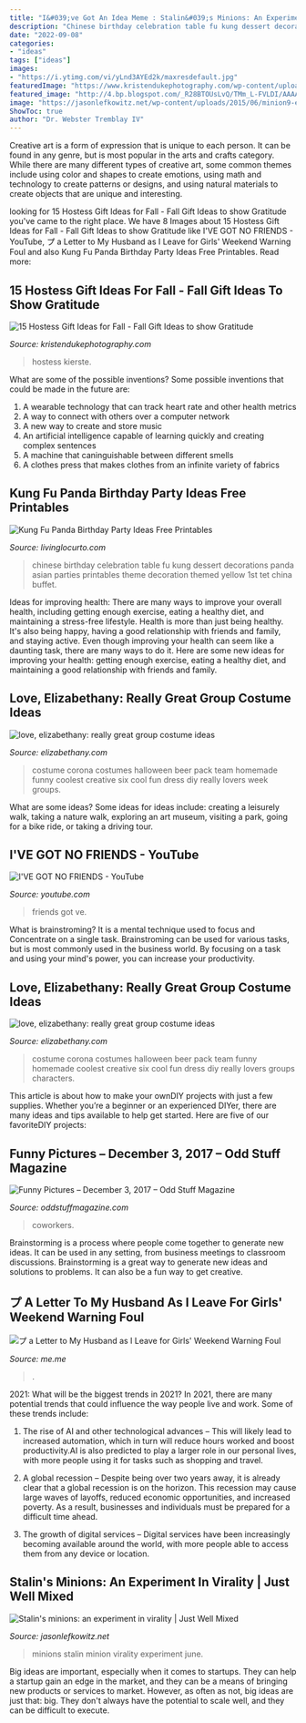 ```yaml
---
title: "I&#039;ve Got An Idea Meme : Stalin&#039;s Minions: An Experiment In Virality"
description: "Chinese birthday celebration table fu kung dessert decorations panda asian parties printables theme decoration themed yellow 1st tet china buffet"
date: "2022-09-08"
categories:
- "ideas"
tags: ["ideas"]
images:
- "https://i.ytimg.com/vi/yLnd3AYEd2k/maxresdefault.jpg"
featuredImage: "https://www.kristendukephotography.com/wp-content/uploads/2016/11/fall-tags-2-title-and-logo-698x1000.jpg"
featured_image: "http://4.bp.blogspot.com/_R28BTOUsLvQ/TMm_L-FVLDI/AAAAAAAAHig/KHA3vrakJjU/s400/costume5.jpg"
image: "https://jasonlefkowitz.net/wp-content/uploads/2015/06/minion9-e1435076917263.png"
ShowToc: true
author: "Dr. Webster Tremblay IV"
---
```



Creative art is a form of expression that is unique to each person. It can be found in any genre, but is most popular in the arts and crafts category. While there are many different types of creative art, some common themes include using color and shapes to create emotions, using math and technology to create patterns or designs, and using natural materials to create objects that are unique and interesting.

	

		
looking for 15 Hostess Gift Ideas for Fall - Fall Gift Ideas to show Gratitude you've came to the right place. We have 8 Images about 15 Hostess Gift Ideas for Fall - Fall Gift Ideas to show Gratitude like I&#039;VE GOT NO FRIENDS - YouTube, プ a Letter to My Husband as I Leave for Girls&#039; Weekend Warning Foul and also Kung Fu Panda Birthday Party Ideas Free Printables. Read more:
		
    
## 15 Hostess Gift Ideas For Fall - Fall Gift Ideas To Show Gratitude

<img loading=lazy src="https://www.kristendukephotography.com/wp-content/uploads/2016/11/fall-tags-2-title-and-logo-698x1000.jpg" onerror="this.onerror=null;this.src='https://tse1.mm.bing.net/th?id=OIP.gzLt_cpQ5r74SUKmJTWysgHaKn&amp;pid=15.1';" alt="15 Hostess Gift Ideas for Fall - Fall Gift Ideas to show Gratitude">

_Source: kristendukephotography.com_

>hostess kierste. 

	

What are some of the possible inventions?
Some possible inventions that could be made in the future are: 
1. A wearable technology that can track heart rate and other health metrics 
2. A way to connect with others over a computer network 
3. A new way to create and store music 
4. An artificial intelligence capable of learning quickly and creating complex sentences 
5. A machine that caninguishable between different smells 
6. A clothes press that makes clothes from an infinite variety of fabrics 

    
## Kung Fu Panda Birthday Party Ideas Free Printables

<img loading=lazy src="http://livinglocurto.com/wp-content/uploads/2011/06/dessert-table.jpg" onerror="this.onerror=null;this.src='https://tse3.mm.bing.net/th?id=OIP.YVSFAwMkO9Po3NmT2HvE1gHaFL&amp;pid=15.1';" alt="Kung Fu Panda Birthday Party Ideas Free Printables">

_Source: livinglocurto.com_

>chinese birthday celebration table fu kung dessert decorations panda asian parties printables theme decoration themed yellow 1st tet china buffet. 

	

Ideas for improving health: There are many ways to improve your overall health, including getting enough exercise, eating a healthy diet, and maintaining a stress-free lifestyle.
Health is more than just being healthy. It's also being happy, having a good relationship with friends and family, and staying active. Even though improving your health can seem like a daunting task, there are many ways to do it. Here are some new ideas for improving your health: getting enough exercise, eating a healthy diet, and maintaining a good relationship with friends and family.

    
## Love, Elizabethany: Really Great Group Costume Ideas

<img loading=lazy src="http://4.bp.blogspot.com/_R28BTOUsLvQ/TMm_L-FVLDI/AAAAAAAAHig/KHA3vrakJjU/s400/costume5.jpg" onerror="this.onerror=null;this.src='https://tse2.mm.bing.net/th?id=OIP.DRki2kEfzpvUHldvrq8BGQHaFi&amp;pid=15.1';" alt="love, elizabethany: really great group costume ideas">

_Source: elizabethany.com_

>costume corona costumes halloween beer pack team homemade funny coolest creative six cool fun dress diy really lovers week groups. 

	

What are some ideas?
Some ideas for ideas include: creating a leisurely walk, taking a nature walk, exploring an art museum, visiting a park, going for a bike ride, or taking a driving tour.

    
## I&#039;VE GOT NO FRIENDS - YouTube

<img loading=lazy src="https://i.ytimg.com/vi/yLnd3AYEd2k/maxresdefault.jpg" onerror="this.onerror=null;this.src='https://tse1.mm.bing.net/th?id=OIP.ZDA3HGcNmIuSkZ-3r6pv9gHaEK&amp;pid=15.1';" alt="I&#039;VE GOT NO FRIENDS - YouTube">

_Source: youtube.com_

>friends got ve. 

	

What is brainstroming? It is a mental technique used to focus and Concentrate on a single task. Brainstroming can be used for various tasks, but is most commonly used in the business world. By focusing on a task and using your mind's power, you can increase your productivity.

    
## Love, Elizabethany: Really Great Group Costume Ideas

<img loading=lazy src="http://4.bp.blogspot.com/_R28BTOUsLvQ/TMm_L-FVLDI/AAAAAAAAHig/KHA3vrakJjU/s1600/costume5.jpg" onerror="this.onerror=null;this.src='https://tse2.mm.bing.net/th?id=OIP.yanzdo8RALcQQVJ8DFlcnQAAAA&amp;pid=15.1';" alt="love, elizabethany: really great group costume ideas">

_Source: elizabethany.com_

>costume corona costumes halloween beer pack team funny homemade coolest creative six cool fun dress diy really lovers groups characters. 

	

This article is about how to make your ownDIY projects with just a few supplies. Whether you’re a beginner or an experienced DIYer, there are many ideas and tips available to help get started. Here are five of our favoriteDIY projects: 

    
## Funny Pictures – December 3, 2017 – Odd Stuff Magazine

<img loading=lazy src="https://oddstuffmagazine.com/wp-content/uploads/2017/12/custom-cake-650x512.jpg" onerror="this.onerror=null;this.src='https://tse1.mm.bing.net/th?id=OIP.N9OfDim7BKu7YKqVawMZlgHaF1&amp;pid=15.1';" alt="Funny Pictures – December 3, 2017 – Odd Stuff Magazine">

_Source: oddstuffmagazine.com_

>coworkers. 

	

Brainstorming is a process where people come together to generate new ideas. It can be used in any setting, from business meetings to classroom discussions. Brainstorming is a great way to generate new ideas and solutions to problems. It can also be a fun way to get creative.

    
## プ A Letter To My Husband As I Leave For Girls&#039; Weekend Warning Foul

<img loading=lazy src="https://pics.me.me/thumb_プ-a-letter-to-my-husband-as-i-leave-for-3795899.png" onerror="this.onerror=null;this.src='https://tse1.mm.bing.net/th?id=OIP.ur0G1nU5eBw36wXtJ_U5zgAAAA&amp;pid=15.1';" alt="プ a Letter to My Husband as I Leave for Girls&#039; Weekend Warning Foul">

_Source: me.me_

>. 

	

2021: What will be the biggest trends in 2021?
In 2021, there are many potential trends that could influence the way people live and work. Some of these trends include:
1. The rise of AI and other technological advances – This will likely lead to increased automation, which in turn will reduce hours worked and boost productivity.AI is also predicted to play a larger role in our personal lives, with more people using it for tasks such as shopping and travel.

2. A global recession – Despite being over two years away, it is already clear that a global recession is on the horizon. This recession may cause large waves of layoffs, reduced economic opportunities, and increased poverty. As a result, businesses and individuals must be prepared for a difficult time ahead.

3. The growth of digital services – Digital services have been increasingly becoming available around the world, with more people able to access them from any device or location.

    
## Stalin&#039;s Minions: An Experiment In Virality | Just Well Mixed

<img loading=lazy src="https://jasonlefkowitz.net/wp-content/uploads/2015/06/minion9-e1435076917263.png" onerror="this.onerror=null;this.src='https://tse4.mm.bing.net/th?id=OIP.xN6xEElyatCQdRtvpGA66AHaKJ&amp;pid=15.1';" alt="Stalin&#039;s minions: an experiment in virality | Just Well Mixed">

_Source: jasonlefkowitz.net_

>minions stalin minion virality experiment june. 

	

Big ideas are important, especially when it comes to startups. They can help a startup gain an edge in the market, and they can be a means of bringing new products or services to market. However, as often as not, big ideas are just that: big. They don't always have the potential to scale well, and they can be difficult to execute.

